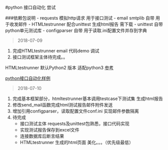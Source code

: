 #python 接口自动化 尝试

###依赖包说明
    - requests 模拟http请求 用于接口测试
    - email smtplib 自带 用于收发邮件
    - HTMLtestrunner 配合unittest 生成html报告 需下载
    - unittest 自带 python单元测试库
    - configparser 自带 用于读取.ini配置文件并存到字典


>2018-07-09

 1. 完成HTMLtestrunner email 代码demo 调试
 2. 接口测试框架主体待完成。。
 

HTMLtestrunner 默认Python2 版本 适配python3
[参考](https://www.cnblogs.com/my-blogs-for-everone/p/6058390.html) 

[python接口自动化样例](https://blog.csdn.net/sxyzwq/article/details/62039952?locationNum=1&fps=1)

>2018-07-10

1. 完成基本框架部分，htmltestrunner基本调用testcase下测试集 生成html报告
2. 修改send_mail函数完成html测试报告邮件附件发送
3. 增加引用configparser，读取配置文件conf.ini 实现邮件参数隔离
4. 待完成
   - 接口测试主体 requests及unittest包熟悉，接口代码实现
   - 实现测试报告保存到excel文件
   - 连接数据库后断言结果
   - HTMLtestrunner 生成的html页面 美化。。。（优先级最低）